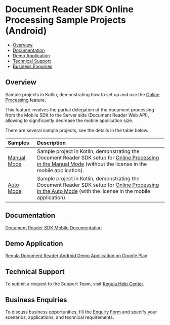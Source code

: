# Document Reader SDK Online Processing Sample Projects (Android)

* [Overview](#overview)
* [Documentation](#documentation)
* [Demo Application](#demo-application)
* [Technical Support](#technical-support)
* [Business Enquiries](#business-enquiries)

## Overview

Sample projects in Kotlin, demonstrating how to set up and use the <a target="_blank" href="https://docs.regulaforensics.com/develop/doc-reader-sdk/mobile/integration/online-processing/">Online Processing</a> feature.

This feature involves the partial delegation of the document processing from the Mobile SDK to the Server side (Document Reader Web API), allowing to significantly decrease the mobile application size.

There are several sample projects, see the details in the table below.

| Samples                                                | Description                                                                                                                                                                                                                                                                                             |
|:-------------------------------------------------------|:--------------------------------------------------------------------------------------------------------------------------------------------------------------------------------------------------------------------------------------------------------------------------------------------------------|
| [Manual Mode](OnlineProcessing-Without-License-Kotlin) | Sample project in Kotlin, demonstrating the Document Reader SDK setup for <a target="_blank" href="https://docs.regulaforensics.com/develop/doc-reader-sdk/mobile/integration/online-processing/#manual-mode">Online Processing in the Manual Mode</a> (without the license in the mobile application). |
| [Auto Mode](OnlineProcessing-With-License-Kotlin)      | Sample project in Kotlin, demonstrating the Document Reader SDK setup for <a target="_blank" href="https://docs.regulaforensics.com/develop/doc-reader-sdk/mobile/integration/online-processing/#auto-mode">Online Processing in the Auto Mode</a> (with the license in the mobile application).        |

## Documentation

<a target="_blank" href="https://docs.regulaforensics.com/develop/doc-reader-sdk/mobile/">Document Reader SDK Mobile Documentation</a>

## Demo Application

<a target="_blank" href="https://play.google.com/store/apps/details?id=com.regula.documentreader">Regula Document Reader Android Demo Application on Google Play</a>

## Technical Support

To submit a request to the Support Team, visit <a target="_blank" href="https://support.regulaforensics.com/hc/en-us/requests/new?utm_source=github">Regula Help Center</a>.

## Business Enquiries

To discuss business opportunities, fill the <a target="_blank" href="https://explore.regula.app/docs-support-request">Enquiry Form</a> and specify your scenarios, applications, and technical requirements.